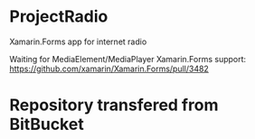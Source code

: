# ProjectRadio

Xamarin.Forms app for internet radio

Waiting for MediaElement/MediaPlayer Xamarin.Forms support: https://github.com/xamarin/Xamarin.Forms/pull/3482


# Repository transfered from BitBucket

